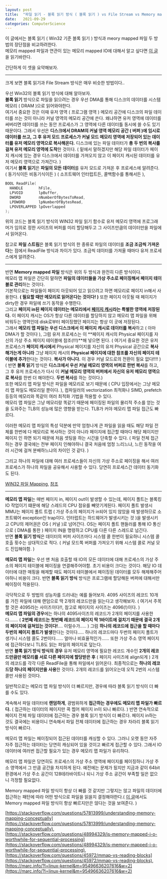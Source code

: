 ```yaml
---
layout: post
title:  "파일 읽기 - 블록 읽기 방식 ( 블록 읽기 ) vs File Stream vs Memory mapped 파일 방식"
date:   2021-09-29
categories: ComputerScience
---
```


이 글에서는 블록 읽기 ( Win32 기준 블록 읽기 ) 방식과 meory mapped 파일 두 방법의 장단점을 비교하려한다.           
메모리 mapped 파일과 연관이 있는 메모리 mapped IO에 대해서 알고 싶다면 [이 글](https://sungjjinkang.github.io/computerscience/2021/09/26/IO_System.html)을 읽기바란다.               

간단하게 이 셋을 요약해보자.      

-------------------

크게 보면 블록 읽기과 File Stream 방식은 매우 비슷한 방법이다..       

우선 Win32의 블록 읽기 방식에 대해 알아보자.      
**블록 읽기** 방식으로 파일을 읽으려는 경우 우선 DMA를 통해 디스크의 데이터를 시스템 메모리 ( DRAM )으로 읽어와야한다.         
여기서 중요한 것은 이때 유저 영역 ( 프로그램 영역 ) 메모리 공간에 디스크의 파일 데이터를 쓰는 것이 아니라 커널 영역의 메모리 공간에 쓴다. 왜냐하면 유저 영역에 데이터를 써버리면 데이터를 쓰는 동안 프로세스가 그 영역에 다른 데이터틀 동시에 쓸 수도 있기 때문이다. 그래서 우선은 **디스크에서 DRAM의 커널 영역 메모리 공간 ( 버퍼 )에 임시로 데이터를 쓰고, 그 후 유저 모드 프로세스가 커널 모드 메모리 영역에 저장되어 있는 데이터를 유저 메모리 영역으로 복사해온다.** 디스크에 있는 파일 데이터가 **총 두 번의 복사를 걸쳐 유저 메모리 영역에 도착**한 것이다. ( 밑에서 말하겠지만 해당 파일 데이터가 페이지 캐시에 있는 경우 디스크에서 데이터를 가져오지 않고 이 페이지 캐시된 데이터를 유저 메모리 영역으로 가져간다. )        
여기서 **블록 읽기**은 **파일의 모든 데이터**를 유저 모드로 가져온 후 프로세스에 알려준다. ( 동기식이든 비동기식이든 ) ( 소프트웨어 인터럽트든, 콜백함수를 통해서든 ),           

```cpp
BOOL ReadFile(
  HANDLE       hFile,
  LPVOID       lpBuffer,
  DWORD        nNumberOfBytesToRead,
  LPDWORD      lpNumberOfBytesRead,
  LPOVERLAPPED lpOverlapped
);
```
위의 코드는 블록 읽기 방식의 WIN32 파일 읽기 함수로 유저 메모리 영역에 프로그래머가 임의로 정한 사이즈의 버퍼를 미리 할당해두고 그 사이즈만큼의 데이터만을 파일에서 읽어온다.     

참고로 **파일 스트림**은 블록 읽기 방식의 한 종류로 파일의 데이터를 **조금 조금씩 가져온다**는 점에서 ReadFile 방식과 차이가 있다. 조금씩 데이터를 가져올 때마다 유저 프로세스에게 알려준다.         

---------------

반면 **Memory mapped 파일** 방식은 위의 두 방식과 완전히 다른 방식이다.     
메모리 맵 파일은 간단히 말하면 **파일의 데이터들을 가상 주소로 페이징해서 페이지 테이블로 관리**하는 것이다.         
기본적으로는 파일들이 페이지 아웃되어 있고 읽으려고 하면 메모리로 페이지 in해서 사용한다. **( 필요할 때만 메모리로 읽어온다는 것이다! )** 또한 페이지 아웃될 때 페이지가 dirty한 경우 파일에 쓰기 동작을 수행한다.   
그리고 **페이지 in된 페이지 데이터는 메모리에서 [페이지 캐시](https://en.wikipedia.org/wiki/Page_cache)라는 특별한 영역에 저장된다.** 이 페이지 캐시는 OS가 항상 다른 데이터를 할당하지 않고 메모리 맵 파일을 위해 비워두는 영역인데 disk로부터 페이징했던 페이지는 항상 이 곳에 저장된다.     
그래서 **메모리 맵 파일는 우선 디스크에서 이 페이지 캐시로 데이터를 복사**하고 ( 아마 DMA가 할 것이다 ), 그럼 유저 프로세스는 이 **페이지 캐시의 Physical 페이지를 자신의 가상 주소 페이지 테이블에 참조(!!!)**해 넣으면 된다. ( 여기서 중요한 것은 유저 프로세스가 **페이지 캐시에서** Physical 페이지를 자신의 유저 Physical 공간으로 **복사해가는게 아니라** 그냥 페이지 캐시의 **Physical 페이지에 대한 참조를 자신의 페이지 테이블에 추가**한다는 것이다. **복사가 아니다.** 이 경우 커널 모드로의 전환이 필요 없다!!!! )                  
( 반면 **블록 읽기** 방식은 **디스크에서 우선 커널 메모리 영역의 버퍼로 한번 복사**를 하고, 그 후 유저 프로세스가 다시 이 **커널 메모리 영역의 버퍼에서 자신의 유저 메모리 영역으로 복사**를 한번 더 해야한다. **두번 복사**를 하는 것이다.)          
또한 메모리 맵 파일 방식은 파일을 메모리로 보기 때문에 ( CPU 입장에서는 그냥 메모리 맵 파일도 메모리일 뿐이다. ), 컴파일러의 vectorization 최적화나 SIMD, prefetch 등등의 메모리와 똑같이 여러 최적화 기법을 적용할 수 있다.      
메모리 맵 파일은 그냥 메모리랑 똑같기 때문에 페이징된 파일의 물리적 주소를 얻는 것을 도와주는 TLB의 성능에 많은 영향을 받는다. TLB가 커야 메모리 맵 파일 접근도 빠르다.           

이러한 메모리 맵 파일의 특성 덕분에 만약 엄청나게 큰 파일을 읽을 때도 해당 파일 전체를 한번에 다 메모리로 복사하는 것이 아니라 페이지에 접근할 때마다 해당 페이지만 페이지 인 하면 되기 때문에 처음 셋팅을 하는 시간을 단축할 수 있다. ( 파일 전체 접근하는 경우 결국에는 전부 페이지 인해야하니 결국 처음에 엄청 느리느냐, 느린 동작을 여러 시간에 걸쳐 분배하느냐의 차이인 것 같다. )              

그리고 하나의 파일에 대해 여러 프로세스들이 자신의 가상 주소로 페이징을 해서 여러 프로세스가 하나의 파일을 공유해서 사용할 수 있다. 당연히 프로세스간 데이터 동기화도 된다.     

[WIN32 파일 Mapping](https://docs.microsoft.com/en-us/windows/win32/memory/file-mapping),   [참조](https://unix.stackexchange.com/questions/621318/what-is-the-path-of-data-transfer-when-using-memory-mapped-file)             




-----------------------


**메모리 맵 파일**는 매번 페이지 in, 페이지 out이 발생할 수 있는데, 페이지 폴트는 블록킹 IO 작업이기 떄문에 해당 스레드의 CPU 점유를 빼앗기게된다. 
페이지 폴트 발생시 MMU는 페이지 폴트 트랩 ( 가상 주소의 페이지가 in되어 있지 않았을 때 발생하므로 소프트웨어 exception인 trap이다. 인터럽트는 하드웨어가 발생시키는 것 )을 발생시키고 CPU의 제어권은 OS ( 커널 )로 넘어간다. OS는 페이지 폴트 핸들러를 통해 IO 통신으로 ( DMA를 통한 ) 페이지 IN을 명령하고 CPU를 다른 다른 스레드로 넘긴다.        
반면 **블록 읽기 방식**은 데이터의 버퍼 사이즈마다 시스템 콜 한번이 필요하니 시스템 콜 호출 횟수는 상대적으로 적다. ( 커널 모드쪽 버퍼를 가져오기 위해 시스템 콜로 커널 모드 진입해야함. )         


**메모리 맵 파일**는 우선 맨 처음 호출할 때 IO의 모든 데이터에 대해 프로세스의 가상 주소의 페이지 테이블에 페이징을 연결해주어야함. 초기 비용이 크다는 것이다. 해당 IO 데이터에 대한 매핑을 해제할 때도 페이지 테이블에서 페이징된 데이터를 모두 해제해주어야하니 비용이 크다. 반면 **블록 읽기 방식** 방식은 프로그램에 할당해둔 버퍼에 대해서만 페이징이 적용된다.         

극닥적으로 두 방법의 성능차를 드러내는 예를 들어보자. 4095 사이즈의 레코드 10개를 가진 파일에 대해 랜덤으로 딱 2개의 레코드만을 읽는다고 생각해보자. ( 여기서 주목할 것은 4095라는 사이즈이다!!, 참고로 페이지의 사이즈는 4096(!)이다. )                                
**메모리 맵 파일의 경우**에는 하나의 4095사이즈의 레코드가 2개의 페이지를 사용한다....... ( **2번째 레코드는 첫번째 레코드의 페이지 딱 1바이트에 걸치기 때문에 결국 2개의 페이지에 걸쳐있는 것이다!**.... 이럴수가..... ) 그럼 **하나의 레코드에 접근을 할 때마다 두번의 페이지 폴트가 발생**한다는 것이다..... 하나의 레코드마다 두번의 페이지 폴트가 생기니 시스템 콜도 2번이다...... 얼마나 비효율적인가...... 또한 가상 주소 영역 페이지에 접근하다보니 TLB도 읽는 파일의 페이지로 덮는다.                         
반면 **블록 읽기 방식 방식의 경우** 유저 메모리 영역에 필요한 레코드 개수인 **2개의 레코드만큼만 메모리를 서로 다른 페이지에 할당받은 후** ( 페이지 사이즈에 align되게 ) 2개의 레코드를 각각 다른 ReadFile을 통해 파일에서 읽어온다. 최종적으로는 **하나의 레코드당 하나의 페이지만을 사용**한 것이다. 2개의 레코드를 읽어오는데 오직 2번의 시스템 콜만 사용된 것이다.        

일반적으로는 메모리 맵 파일 방식이 더 빠르지만, 경우에 따라 블록 읽기 방식이 더 빠를 수도 있다.           

계속해서 파일 데이터에 **랜덤하게**, 광범위하게 **접근하는 경우에도 메모리 맵 파일가 빠르다.** ( 접근하는 데이터의 페이지만 콕 찝어 페이지 in이 되니 빠르다. ) 반면 연속적으로 페이지 전체 파일 데이터에 접근하는 경우 블록 읽기 방식이 더 빠르다. 페이지 in하는 것도 결국에는 비용이니 연속해서 파일 전체 데이터에 접근하는 경우 차라리 블록 읽기 방식이 빠르다.                

메모리 맵 파일는 페이징되어 접근된 데이터를 캐싱할 수 있다. 그러니 오랫 동안 자주 자주 접근하는 데이터는 당연히 캐싱되어 있을 것이고 빠르게 접근할 수 있다. 그래서 IO 데이터에 여러번 접근할 필요가 있는 경우 메모리 맵 파일가 유리하다.       

메모리 맵 파일은 당연히도 프로세스의 가상 주소 영역에 페이지를 페이징하니 가상 주소 영역에서 그 만큼 공간을 차지하게 된다. 예전에는 문제가 됬지만 지금과 같이 64bit 환경에서 가상 주소 공간이 128테라바이트나 되니 가상 주소 공간이 부족할 일은 없으니 걱정할 필요없다.         



Memory mapped 파일 방식이 항상 더 빠를 것 같지만 그렇지는 않고 파일의 데이터에 접근하는 패턴에 따라 어떤 방식으로 파일을 읽을지 결정해야한다.( [이 글](https://stackoverflow.com/questions/48994329/is-memory-mapped-i-o-worthwhile-for-sequential-processing)에서도 Memory mapped 파일 방식이 항상 빠르지만은 않다는 것을 보여준다. )                     

[https://stackoverflow.com/questions/57813999/understanding-memory-mapping-conceptually](https://stackoverflow.com/questions/57813999/understanding-memory-mapping-conceptually),  [https://stackoverflow.com/questions/48994329/is-memory-mapped-i-o-worthwhile-for-sequential-processing](https://stackoverflow.com/questions/48994329/is-memory-mapped-i-o-worthwhile-for-sequential-processing),  [https://stackoverflow.com/questions/45972/mmap-vs-reading-blocks](https://stackoverflow.com/questions/45972/mmap-vs-reading-blocks), [https://marc.info/?l=linux-kernel&m=95496636207616&w=2](https://marc.info/?l=linux-kernel&m=95496636207616&w=2)                    